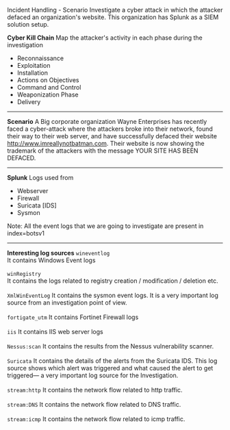Incident Handling - Scenario
Investigate a cyber attack in which the attacker defaced an organization's website. This organization has Splunk as a SIEM solution setup.

**Cyber Kill Chain**
Map the attacker's activity in each phase during the investigation
</BR>
- Reconnaissance
- Exploitation
- Installation
- Actions on Objectives
- Command and Control
- Weaponization Phase
- Delivery
* * *
**Scenario**
A Big corporate organization Wayne Enterprises has recently faced a cyber-attack where the attackers broke into their network, found their way to their web server, and have successfully defaced their website http://www.imreallynotbatman.com. 
Their website is now showing the trademark of the attackers with the message YOUR SITE HAS BEEN DEFACED.
* * *
**Splunk**
Logs used from 
- Webserver
- Firewall
- Suricata [IDS]
- Sysmon

Note: All the event logs that we are going to investigate are present in index=botsv1
* * *
**Interesting log sources**
`wineventlog`    
It contains Windows Event logs                                                                                                                                     </br>                                                  
`winRegistry`           
It contains the logs related to registry creation / modification / deletion etc.                                                 </br>                                             
`XmlWinEventLog`
It contains the sysmon event logs. It is a very important log source from an investigation point of view.                    </br>                                                         
`fortigate_utm`
It contains Fortinet Firewall logs                                       </br>                                         
`iis`
It contains IIS web server logs                                             </br>                                                                                                                                          
`Nessus:scan`
It contains the results from the Nessus vulnerability scanner.                                                                              </br>                                                
`Suricata`
It contains the details of the alerts from the Suricata IDS.   This log source shows which alert was triggered and what caused the alert to get triggered— a very important log source for the Investigation.                            </br>                                                 
`stream:http`
It contains the network flow related to http traffic.   
</br> 
`stream:DNS`
It contains the network flow related to DNS traffic.                                                                                               </br>                                                 
`stream:icmp`
It contains the network flow related to icmp traffic.                                                                                     